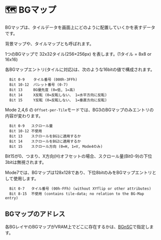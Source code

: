 # 🗺 BGマップ

BGマップは、タイルデータを画面上にどのように配置していくかを表すデータです。

背景マップや、タイルマップとも呼ばれます。

1つのBGマップで 32x32タイル(256×256px) を表します。(1タイル = 8x8 or 16x16)

各BGマップエントリ(タイルに対応)は、次のような16bitの値で構成されます。

```
  Bit 0-9    タイル番号 (000h-3FFh)
  Bit 10-12  パレット番号 (0-7)
  Bit 13     BG優先度 (0=低, 1=高)
  Bit 14     X反転 (0=反転しない、 1=水平方向に反転)
  Bit 15     Y反転 (0=反転しない、 1=垂直方向に反転)
```

Mode 2,4,6 の `Offset-per-Tile`モードでは、BG3のBGマップのみエントリの内容が変わります。

```
  Bit 0-9   スクロール量
  Bit 10-12 不使用
  Bit 13    スクロールをBG1に適用するか
  Bit 14    スクロールをBG2に適用するか
  Bit 15    スクロール方向 (0=H, 1=V, Mode4のみ)
```

Bit15が0、つまり、X方向(H)オフセットの場合、スクロール量(Bit0-9)の下位3bitは無視されます。

Mode7では、BGマップは128x128であり、下位8bitのみをBGマップエントリとして使用します。

```
  Bit 0-7   タイル番号 (00h-FFh) (without XYflip or other attributes)
  Bit 8-15  不使用 (contains tile-data; no relation to the BG-Map entry)
```

## BGマップのアドレス

各BGレイヤのBGマップがVRAM上でどこに存在するかは、[BGnSC](./control.md)で指定します。
